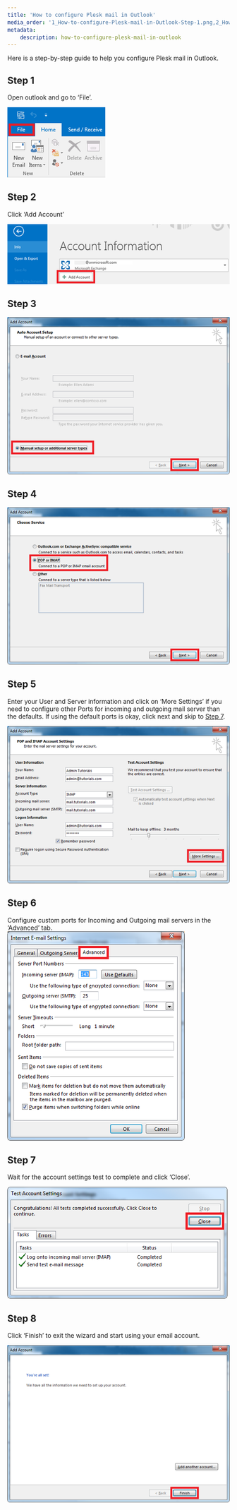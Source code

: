 ```yaml
---
title: 'How to configure Plesk mail in Outlook'
media_order: '1_How-to-configure-Plesk-mail-in-Outlook-Step-1.png,2_How-to-configure-Plesk-mail-in-Outlook-Step-2.png,3_How-to-configure-Plesk-mail-in-Outlook-Step-3.png,4_How-to-configure-Plesk-mail-in-Outlook-Step-4.png,5_How-to-configure-Plesk-mail-in-Outlook-Step-5.png,6_How-to-configure-Plesk-mail-in-Outlook-Step-6.png,7_How-to-configure-Plesk-mail-in-Outlook-Step-7.png,8_How-to-configure-Plesk-mail-in-Outlook-Step-8.png'
metadata:
    description: how-to-configure-plesk-mail-in-outlook
---
```


Here is a step-by-step guide to help you configure Plesk mail in Outlook.
## Step 1
Open outlook and go to ‘File’.

![1_How-to-configure-Plesk-mail-in-Outlook-Step-1](1_How-to-configure-Plesk-mail-in-Outlook-Step-1.png "1_How-to-configure-Plesk-mail-in-Outlook-Step-1")
## Step 2
Click ‘Add Account’

![2_How-to-configure-Plesk-mail-in-Outlook-Step-2](2_How-to-configure-Plesk-mail-in-Outlook-Step-2.png "2_How-to-configure-Plesk-mail-in-Outlook-Step-2")
## Step 3
![3_How-to-configure-Plesk-mail-in-Outlook-Step-3](3_How-to-configure-Plesk-mail-in-Outlook-Step-3.png "3_How-to-configure-Plesk-mail-in-Outlook-Step-3")
## Step 4
![4_How-to-configure-Plesk-mail-in-Outlook-Step-4](4_How-to-configure-Plesk-mail-in-Outlook-Step-4.png "4_How-to-configure-Plesk-mail-in-Outlook-Step-4")
## Step 5
Enter your User and Server information and click on ‘More Settings’ if you need to configure other Ports for incoming and outgoing mail server than the defaults.
If using the default ports is okay, click next and skip to <a href="#Step7">Step 7</a>.

![5_How-to-configure-Plesk-mail-in-Outlook-Step-5](5_How-to-configure-Plesk-mail-in-Outlook-Step-5.png "5_How-to-configure-Plesk-mail-in-Outlook-Step-5")
## Step 6
Configure custom ports for Incoming and Outgoing mail servers in the ‘Advanced’ tab.
![6_How-to-configure-Plesk-mail-in-Outlook-Step-6](6_How-to-configure-Plesk-mail-in-Outlook-Step-6.png "6_How-to-configure-Plesk-mail-in-Outlook-Step-6")
## Step 7
Wait for the account settings test to complete and click ‘Close’.

![7_How-to-configure-Plesk-mail-in-Outlook-Step-7](7_How-to-configure-Plesk-mail-in-Outlook-Step-7.png "7_How-to-configure-Plesk-mail-in-Outlook-Step-7")
## Step 8
Click ‘Finish’ to exit the wizard and start using your email account.

![8_How-to-configure-Plesk-mail-in-Outlook-Step-8](8_How-to-configure-Plesk-mail-in-Outlook-Step-8.png "8_How-to-configure-Plesk-mail-in-Outlook-Step-8")